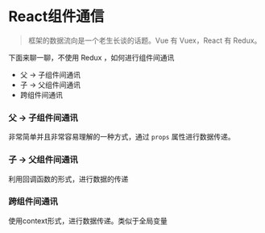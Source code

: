 # React组件通信
> 框架的数据流向是一个老生长谈的话题。Vue 有 Vuex，React 有 Redux。

下面来聊一聊，不使用 Redux ，如何进行组件间通讯
* 父 -> 子组件间通讯
* 子 -> 父组件间通讯
* 跨组件间通讯

### 父 -> 子组件间通讯
非常简单并且非常容易理解的一种方式，通过 `props` 属性进行数据传递。
### 子 -> 父组件间通讯
利用回调函数的形式，进行数据的传递
### 跨组件间通讯
使用context形式，进行数据传递。类似于全局变量
